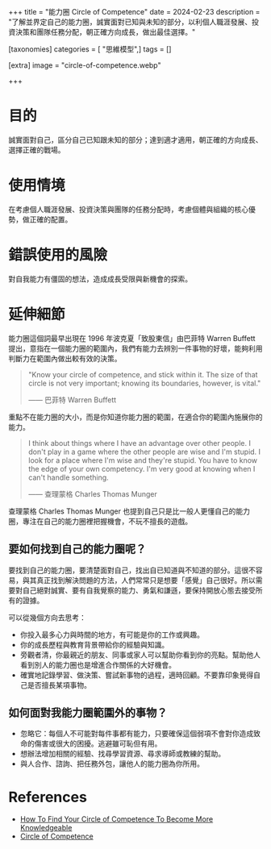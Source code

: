 +++
title = "能力圈 Circle of Competence"
date = 2024-02-23
description = "了解並界定自己的能力圈，誠實面對已知與未知的部分，以利個人職涯發展、投資決策和團隊任務分配，朝正確方向成長，做出最佳選擇。"

[taxonomies]
categories = [ "思維模型",]
tags = []

[extra]
image = "circle-of-competence.webp"

+++

# 目的
誠實面對自己，區分自己已知跟未知的部分；達到適才適用，朝正確的方向成長、選擇正確的戰場。

# 使用情境
在考慮個人職涯發展、投資決策與團隊的任務分配時，考慮個體與組織的核心優勢，做正確的配置。

# 錯誤使用的風險
對自我能力有僵固的想法，造成成長受限與新機會的探索。

# 延伸細節

能力圈這個詞最早出現在 1996 年波克夏「致股東信」由巴菲特 Warren Buffett 提出，意指在一個能力圈的範圍內，我們有能力去辨別一件事物的好壞，能夠利用判斷力在範圍內做出較有效的決策。

> "Know your circle of competence, and stick within it. The size of that circle is not very important; knowing its boundaries, however, is vital."
>
> —— 巴菲特 Warren Buffett

重點不在能力圈的大小，而是你知道你能力圈的範圍，在適合你的範圍內施展你的能力。

> I think about things where I have an advantage over other people. I don't play in a game where the other people are wise and I'm stupid. I look for a place where I'm wise and they're stupid. You have to know the edge of your own competency. I'm very good at knowing when I can't handle something.
>
> —— 查理蒙格 Charles Thomas Munger

查理蒙格 Charles Thomas Munger 也提到自己只是比一般人更懂自己的能力圈，專注在自己的能力圈裡把握機會，不玩不擅長的遊戲。

要如何找到自己的能力圈呢？
-------------

要找到自己的能力圈，要清楚面對自己，找出自已知道與不知道的部分。這很不容易，與其真正找到解決問題的方法，人們常常只是想要「感覺」自己很好。所以需要對自己絕對誠實、要有自我覺察的能力、勇氣和謙遜，要保持開放心態去接受所有的證據。

可以從幾個方向去思考：
-   你投入最多心力與時間的地方，有可能是你的工作或興趣。
-   你的成長歷程與教育背景帶給你的經驗與知識。
-   旁觀者清，你最親近的朋友、同事或家人可以幫助你看到你的亮點。幫助他人看到別人的能力圈也是增進合作關係的大好機會。
-   確實地記錄學習、做決策、嘗試新事物的過程，適時回顧。不要靠印象覺得自己是否擅長某項事物。

如何面對我能力圈範圍外的事物？
---------------
-   忽略它：每個人不可能對每件事都有能力，只要確保這個弱項不會對你造成致命的傷害或很大的困擾。逃避雖可恥但有用。
-   想辦法增加相關的經驗、找尋學習資源、尋求導師或教練的幫助。
-   與人合作、諮詢、把任務外包，讓他人的能力圈為你所用。

# References
* [How To Find Your Circle of Competence To Become More Knowledgeable](https://harshasr.medium.com/how-to-find-your-circle-of-competence-to-become-more-knowledgeable-40774d1b43d4)
* [Circle of Competence](https://modelthinkers.com/mental-model/circle-of-competence)

